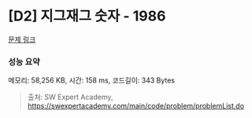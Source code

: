 # [D2] 지그재그 숫자 - 1986 

[문제 링크](https://swexpertacademy.com/main/code/problem/problemDetail.do?contestProbId=AV5PxmBqAe8DFAUq) 

### 성능 요약

메모리: 58,256 KB, 시간: 158 ms, 코드길이: 343 Bytes



> 출처: SW Expert Academy, https://swexpertacademy.com/main/code/problem/problemList.do